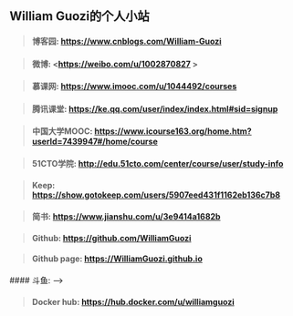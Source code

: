## William Guozi的个人小站

>#### 博客园: <https://www.cnblogs.com/William-Guozi>

>#### 微博: <https://weibo.com/u/1002870827 >

>#### 慕课网: <https://www.imooc.com/u/1044492/courses>

>#### 腾讯课堂: <https://ke.qq.com/user/index/index.html#sid=signup>

>#### 中国大学MOOC: <https://www.icourse163.org/home.htm?userId=7439947#/home/course>

>#### 51CTO学院: <http://edu.51cto.com/center/course/user/study-info>

>#### Keep: <https://show.gotokeep.com/users/5907eed431f1162eb136c7b8>

>#### 简书: <https://www.jianshu.com/u/3e9414a1682b>

>#### Github: <https://github.com/WilliamGuozi>

>#### Github page: <https://WilliamGuozi.github.io>

<!-->#### 斗鱼: <https://www.douyu.com/2018990>-->

>#### Docker hub: <https://hub.docker.com/u/williamguozi>

>~~~#### 个人论坛: <http://phpbb.glinux.top/>~~~

>~~~#### Weadmin: <http://weadmin.glinux.top>~~~

>~~~#### Mail: <http://mail.glinux.top>~~~

>~~~#### Zabbix: <http://zabbix.glinux.top>~~~